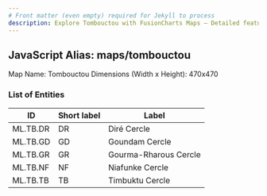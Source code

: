 ```yaml
---
# Front matter (even empty) required for Jekyll to process
description: Explore Tombouctou with FusionCharts Maps – Detailed features for seamless integration. Try now & enhance your data visualization today! 
---
```


## JavaScript Alias: maps/tombouctou

Map Name: Tombouctou
Dimensions (Width x Height): 470x470

### List of Entities

| ID       | Short label | Label                 |
| -------- | ----------- | --------------------- |
| ML.TB.DR | DR          | Diré Cercle           |
| ML.TB.GD | GD          | Goundam Cercle        |
| ML.TB.GR | GR          | Gourma-Rharous Cercle |
| ML.TB.NF | NF          | Niafunke Cercle       |
| ML.TB.TB | TB          | Timbuktu Cercle       |
